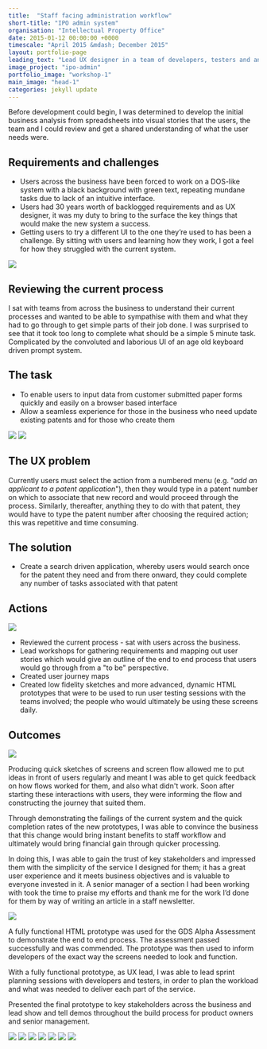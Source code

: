 ```yaml
---
title:  "Staff facing administration workflow"
short-title: "IPO admin system"
organisation: "Intellectual Property Office"
date: 2015-01-12 00:00:00 +0000
timescale: "April 2015 &mdash; December 2015"
layout: portfolio-page
leading_text: "Lead UX designer in a team of developers, testers and analysts, tasked with creating a strategy, framework and design for a newly designed system that will replace a thirty year old mainframe system."
image_project: "ipo-admin"
portfolio_image: "workshop-1"
main_image: "head-1"
categories: jekyll update
---
```


Before development could begin, I was determined to develop the initial business analysis from spreadsheets into visual stories that the users, the team and I could review and get a shared understanding of what the user needs were.

Requirements and challenges
---------------------------
* Users across the business have been forced to work on a DOS-like system with a black background with green text, repeating mundane tasks due to lack of an intuitive interface.
* Users had 30 years worth of backlogged requirements and as UX designer, it was my duty to bring to the surface the key things that would make the new system a success.
* Getting users to try a different UI to the one they’re used to has been a challenge. By sitting with users and learning how they work, I got a feel for how they struggled with the current system.

<img class="right" src="/images/{{ page.image_project }}/workshop-1.jpg" />

Reviewing the current process
-----------------------------
I sat with teams from across the business to understand their current processes and wanted to be able to sympathise with them and what they had to go through to get simple parts of their job done. I was surprised to see that it took too long to complete what should be a simple 5 minute task. Complicated by the convoluted and laborious UI of an age old keyboard driven prompt system.

The task
--------
* To enable users to input data from customer submitted paper forms quickly and easily on a browser based interface
* Allow a seamless experience for those in the business who need update existing patents and for those who create them

<img src="/images/{{ page.image_project }}/workflow-diagram.jpg" />

<img class="right" src="/images/{{ page.image_project }}/persona-nathan.jpg" />

The UX problem
--------------
Currently users must select the action from a numbered menu (e.g. "*add an applicant to a patent application*"), then they would type in a patent number on which to associate that new record and would proceed through the process. Similarly, thereafter, anything they to do with that patent, they would have to type the patent number after choosing the required action; this was repetitive and time consuming.

The solution
------------
* Create a search driven application, whereby users would search once for the patent they need and from there onward, they could complete any number of tasks associated with that patent



Actions
-------

<img class="right" src="/images/{{ page.image_project }}/sketch-4.jpg" />

* Reviewed the current process - sat with users across the business.
* Lead workshops for gathering requirements and mapping out user stories which would give an outline of the end to end process that users would go through from a "to be" perspective.
* Created user journey maps
* Created low fidelity sketches and more advanced, dynamic HTML prototypes that were to be used to run user testing sessions with the teams involved; the people who would ultimately be using these screens daily.

Outcomes
--------

<img class="right" src="/images/{{ page.image_project }}/application-create-1.jpg" />

Producing quick sketches of screens and screen flow allowed me to put ideas in front of users regularly and meant I was able to get quick feedback on how flows worked for them, and also what didn't work. Soon after starting these interactions with users, they were informing the flow and constructing the journey that suited them.

Through demonstrating the failings of the current system and the quick completion rates of the new prototypes, I was able to convince the business that this change would bring instant benefits to staff workflow and ultimately would bring financial gain through quicker processing.

In doing this, I was able to gain the trust of key stakeholders and impressed them with the simplicity of the service I designed for them; it has a great user experience and it meets business objectives and is valuable to everyone invested in it. A senior manager of a section I had been working with took the time to praise my efforts and thank me for the work I’d done for them by way of writing an article in a staff newsletter.

<img class="left" src="/images/{{ page.image_project }}/presentation.jpg" />

A fully functional HTML prototype was used for the GDS Alpha Assessment to demonstrate the end to end process. The assessment passed successfully and was commended. The prototype was then used to inform developers of the exact way the screens needed to look and function.

With a fully functional prototype, as UX lead, I was able to lead sprint planning sessions with developers and testers, in order to plan the workload and what was needed to deliver each part of the service.

Presented the final prototype to key stakeholders across the business and lead show and tell demos throughout the build process for product owners and senior management.

<img src="/images/{{ page.image_project }}/ida-journey.jpg" />

<img src="/images/{{ page.image_project }}/story-map.jpg" />

<img src="/images/{{ page.image_project }}/persona-rachel.jpg" />

<img src="/images/{{ page.image_project }}/sketch-1.jpg" />

<img src="/images/{{ page.image_project }}/application-create.jpg" />

<img src="/images/{{ page.image_project }}/patent-history.jpg" />

<img src="/images/{{ page.image_project }}/patent-roles.jpg" />
